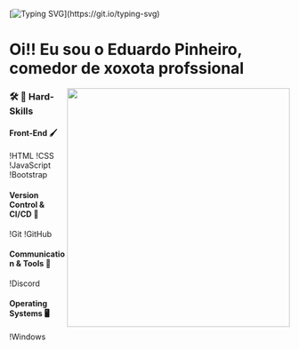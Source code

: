 [![Typing SVG](https://readme-typing-svg.herokuapp.com?font=Fira+Code&size=34&pause=1000&background=FFFFFF00&vCenter=true&width=600&height=60&lines=Hey+%F0%9F%91%8B+Welcome+to+my+profile;)](https://git.io/typing-svg)
<h1 align="left">Oi!! Eu sou o Eduardo Pinheiro, comedor de xoxota profssional</h1>

<img align="right" width="400px" height="430px" src="!image
">
<h3> 🛠  🔭 Hard-Skills </h3>
 
#### Front-End 🖌️
!HTML
!CSS
!JavaScript
!Bootstrap

#### Version Control & CI/CD 🔄
!Git
!GitHub

#### Communication & Tools 💬
!Discord

#### Operating Systems 🖥️
!Windows
